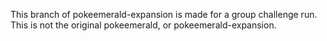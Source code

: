 This branch of pokeemerald-expansion is made for a group challenge run. This is not the original pokeemerald, or pokeemerald-expansion.
